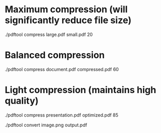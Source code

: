 # Maximum compression (will significantly reduce file size)
./pdftool compress large.pdf small.pdf 20

# Balanced compression 
./pdftool compress document.pdf compressed.pdf 60

# Light compression (maintains high quality)
./pdftool compress presentation.pdf optimized.pdf 85

./pdftool convert image.png output.pdf